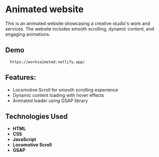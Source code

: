 
# Animated website


This is an animated website showcasing a creative studio's work and services. The website includes smooth scrolling, dynamic content, and engaging animations.






## Demo

      https://worksaimated.netlify.app/

    
##  Features:

*   Locomotive Scroll for smooth scrolling experience
*   Dynamic content loading with hover effects
*   Animated loader using GSAP library

## Technologies Used


* **HTML**
* **CSS**
* **JavaScript**
* **Locomotive Scroll**
* **GSAP** 

 
